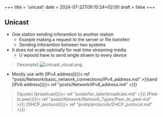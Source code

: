 +++
title = 'unicast'
date = 2024-07-22T09:10:24+02:00
draft = false
+++

## Unicast 
- One station sending inforamtion to another station 
	- Exanple making a request to the server or file transferr 
	- Sending inforamtion between two systems 
- It does not scale optimally for real-time streaming media 
	- U wpould have to send single straem to every device 
>[!example] ![Unicast_visual.png](/Notes/Unicast_visual.png)
- Mostly use with [IPv4 address]({{< ref "posts/Network/basic_network_connections/IPv4_address.md" >}})and [IPv6 address]({{< ref "posts/Network/IPv6_address.md" >}})
>[!quote] [broadcast]({{< ref "posts/for_later/broadcast.md" >}}) [Peer to peer]({{< ref "posts/Network/Network_Types/Peer_to_peer.md" >}}) [DHCP_protocol]({{< ref "posts/protocols/DHCP_protocol.md" >}})